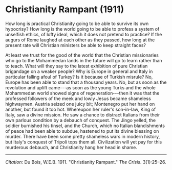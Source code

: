 <!--
title:   Christianity Rampant
author:  Du Bois, W.E.B.
journal: The Crisis
year:    1911
volume:  3
issue:   1
pages:   25-26
--->

# Christianity Rampant (1911)

How long is practical Christianity going to be able to survive its own hypocrisy? How long is the world going to be able to profess a system of unselfish ethics, of lofty ideal, which it does not pretend to practice? If the augurs of Rome laughed at each other as they passed, how long at the present rate will Christian ministers be able to keep straight faces?

At least we trust for the good of the world that the Christian missionaries who go to the Mohammedan lands in the future will go to learn rather than to teach. What will they say to the latest exhibition of pure Christian brigandage on a weaker people? Why is Europe in general and Italy in particular falling afoul of
Turkey? Is it because of Turkish misrule? No, Europe has been able to stand that a thousand years. No, but as soon as the revolution and uplift came---as soon as the young Turks and the whole Mohammedan world showed signs of regeneration---then it was that the professed followers of the meek and lowly Jesus became shameless highwaymen. Austria seized one juicy bit; Montenegro put her hand on another, but found it too hot. Whereupon her ruler's son-in-law, King of Italy, saw a divine mission. He saw a chance to distract Italians from their own parlous condition by a debauch of conquest. The Jingo yelled, the soldier burnished his tinsel, and the Church, which no Italian blandishments of peace had been able to subdue, hastened to put its divine blessing on murder. There have been some pretty shameless wars in modern history, but Italy's conquest of Tripoli tops them all. Civilization will yet pay for this murderous debauch, and Christianity hang her head in shame.

______________

*Citation:* Du Bois, W.E.B. 1911. "Christianity Rampant." *The Crisis*. 3(1):25&ndash;26.